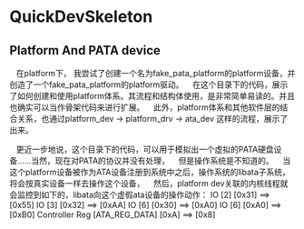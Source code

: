 # QuickDevSkeleton

## Platform And PATA device
    在platform下， 我尝试了创建一个名为fake_pata_platform的platform设备，并创造了一个fake_pata_platform的platform驱动。
    在这个目录下的代码，展示了如何创建和使用platform体系。其流程和结构体使用，是非常简单易读的。并且也确实可以当作骨架代码来进行扩展。
    此外，platform体系和其他软件层的结合关系，也通过platform_dev -> platform_drv -> ata_dev 这样的流程，展示了出来。
    
    更近一步地说，这个目录下的代码，可以用于模拟出一个虚拟的PATA硬盘设备……当然，现在对PATA的协议并没有处理，
    但是操作系统是不知道的。
    当这个platform设备被作为ATA设备注册到系统中之后，操作系统的libata子系统，将会按真实设备一样去操作这个设备，
    然后，platform dev关联的内核线程就会监控到如下的，libata向这个虚假ata设备的操作动作：
    IO [2] [0x31] ==> [0x55]
    IO [3] [0x32] ==> [0xAA]
    IO [6] [0x30] ==> [0xA0]
    IO [6] [0xA0] ==> [0xB0]
    Controller Reg [ATA_REG_DATA] [0xA] ==> [0x8]
